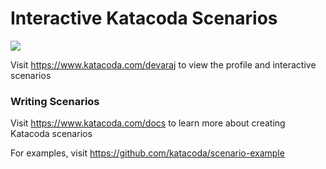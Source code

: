 # Interactive Katacoda Scenarios

[![](http://shields.katacoda.com/katacoda/devaraj/count.svg)](https://www.katacoda.com/devaraj "Get your profile on Katacoda.com")

Visit https://www.katacoda.com/devaraj to view the profile and interactive scenarios

### Writing Scenarios
Visit https://www.katacoda.com/docs to learn more about creating Katacoda scenarios

For examples, visit https://github.com/katacoda/scenario-example
